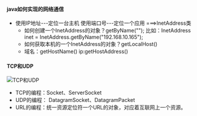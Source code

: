 #### java如何实现的网络通信
   - 使用IP地址---定位一台主机    使用端口号---定位一个应用  ===>InetAddress类
     - 如何创建一个InetAddress的对象？getByName("");   比如：InetAddress inet = InetAddress.getByName("192.168.10.165");
     - 如何获取本机的一个InetAddress的对象？getLocalHost()
     - 域名：getHostName()     ip:getHostAddress()
#### TCP和UDP
![TCP和UDP](https://raw.githubusercontent.com/zhangchao-git/javase-learning/master/images/TCP%E5%92%8CUDP.bmp)
   - TCP的编程：Socket、ServerSocket
   - UDP的编程： DatagramSocket、DatagramPacket
   - URL的编程：统一资源定位符一个URL的对象，对应着互联网上一个资源。